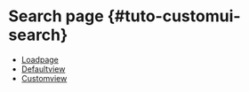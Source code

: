# Search page {#tuto-customui-search}

-   [Loadpage](loadpage.md)
-   [Defaultview](defaultview.md)
-   [Customview](customview.md)
